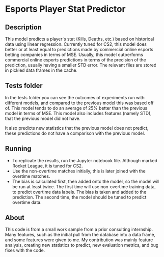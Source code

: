 # Esports Player Stat Predictor
## Description
This model predicts a player's stat (Kills, Deaths, etc.) based on historical data using linear regression. Currently tuned for CS2, this model does better or
at least equal to predictions made by commercial online esports betting companies in terms of MSE. Usually, this model outperforms 
commercial online esports predictions in terms of the precision of the prediction, usually having a smaller STD error. 
The relevant files are stored in pickled data frames in the cache.

## Tests folder
In the tests folder you can see the outcomes of experiments run with different models, and compared to the previous model this was based off of.
This model tends to do an average of 25% better than the previous model in terms of MSE. This model also includes features (namely STD), that the
previous model did not have. 

It also predicts new statistics that the previous model does not predict, these predictions do not have a comparison with the previous model.

## Running
- To replicate the results, run the Jupyter notebook file. Although marked Rocket League, it is tuned for CS2. 
- Use the non-overtime matches initially, this is later joined with the overtime matches.
- The bias is calculated first, then added onto the model, so the model will be run at least twice. The first time will use non-overtime training data, to predict overtime data labels. The bias is taken and added to the prediction. The second time, the model should be tuned to predict overtime data.

## About
This code is from a small work sample from a prior consulting internship. Many features, such as the initial pull from the database into a data frame, and some features were given to me. My contribution was mainly feature analysis, creating new statistics to predict, new evaluation metrics, and bug fixes with the code.
